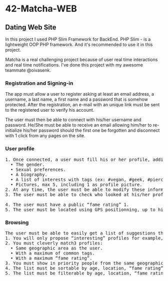 # 42-Matcha-WEB
## Dating Web Site

In this project I used PHP Slim Framework for BackEnd.
PHP Slim - is a lightweight OOP PHP framework. And it's recommended to use it in this project.

Matcha is a real challenging project because of user real time interactions and real time notifications.
I've done this project with my awesome teammate @oivasenk. 

### Registration and Signing-in
The app must allow a user to register asking at least an email address, a username, a last name, a first name and a password that is somehow protected. After the registration, an e-mail with an unique link must be sent to the registered user to verify his account.

The user must then be able to connect with his/her username and password. He/She must be able to receive an email allowing him/her to re-initialize his/her password should the first one be forgotten and disconnect with 1 click from any pages on the site.

### User profile
<pre>
1. Once connected, a user must fill his or her profile, adding the following information:
  • The gender.
  • Sexual preferences.
  • A biography.
  • A list of interests with tags (ex: #vegan, #geek, #piercing etc...). These tags must be reusable.
  • Pictures, max 5, including 1 as profile picture.
2. At any time, the user must be able to modify these information, as well as the last name, first name and email address.
3. The user must be able to check who looked at his/her profile as well as who “liked” him/her. <br>
4. The user must have a public “fame rating” 1.
5. The user must be located using GPS positionning, up to his/her neighborhood. If the user does not want to be positionned, you must find a way to locate him/her even without his/her knowledge.2 The user must be able to modify his/her GPS position in his/her profile.
</pre>

### Browsing
<pre>
The user must be able to easily get a list of suggestions that match his/her profile.
1. You will only propose “interesting” profiles for example, only men for a heterosexual girls. You must manage bisexuality. If the orientation isn’t specified, the user will be considered bi-sexual.
2. You must cleverly match3 profiles:
  • Same geographic area as the user.
  • With a maximum of common tags.
  • With a maximum “fame rating”.
3. You must show in priority people from the same geographical area.
4. The list must be sortable by age, location, “fame rating” and common tags.
5. The list must be filterable by age, location, “fame rating” and common tags.
</pre>
